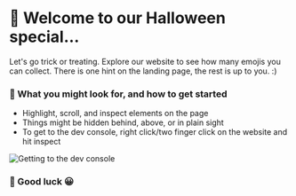 # 👿 Welcome to our Halloween special...
Let's go trick or treating.
Explore our website to see how many emojis you can collect. There is one hint on the landing page, the rest is up to you. :)

###  👀 What you might look for, and how to get started 
- Highlight, scroll, and inspect elements on the page
- Things might be hidden behind, above, or in plain sight
- To get to the dev console, right click/two finger click on the website and hit inspect


![Getting to the dev console](https://i.imgur.com/BwzBu18.png)

### 🧚 Good luck 😀